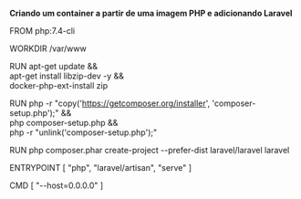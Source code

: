 **Criando um container a partir de uma imagem PHP e adicionando Laravel**

FROM php:7.4-cli

WORKDIR /var/www

RUN apt-get update && \
    apt-get install libzip-dev -y && \
    docker-php-ext-install zip

RUN php -r "copy('https://getcomposer.org/installer', 'composer-setup.php');" && \
    php composer-setup.php && \
    php -r "unlink('composer-setup.php');"

RUN php composer.phar create-project --prefer-dist laravel/laravel laravel

ENTRYPOINT [ "php", "laravel/artisan", "serve" ]

CMD [ "--host=0.0.0.0" ]
